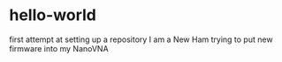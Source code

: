 # hello-world
first attempt at setting up a repository
I am a New Ham trying to put new firmware into my NanoVNA
